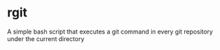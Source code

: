 # rgit
A simple bash script that executes a git command in every git repository under the current directory
